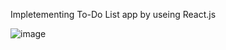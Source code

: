 Impletementing To-Do List app by useing React.js


![image](https://user-images.githubusercontent.com/19797900/124377290-d4bd7000-dcdd-11eb-9cbd-28571793c4fe.png)

